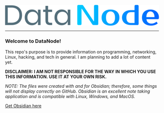 <img src="https://github.com/n-anselm/DataNode/blob/main/res/datanode.png" title="DataNode" />

---

### Welcome to DataNode!

This repo's purpose is to provide information on programming, networking, Linux, hacking, and tech in general. I am planning to add a lot of content yet.

**DISCLAIMER: I AM NOT RESPONSIBLE FOR THE WAY IN WHICH YOU USE THIS INFORMATION. USE IT AT YOUR OWN RISK.**

*NOTE: The files were created with and for Obsidian; therefore, some things will not display correctly on GitHub. Obsidian is an excellent note taking application and is compatible with Linux, Windows, and MacOS.*

[Get Obsidian here](https://obsidian.md)
